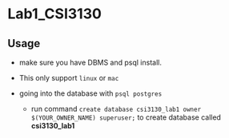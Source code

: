 # Lab1_CSI3130

## Usage 

* make sure you have DBMS and psql install.

* This only support `linux` or `mac`

* going into the database with `psql postgres`
    
    * run command `create database csi3130_lab1 owner $(YOUR_OWNER_NAME) superuser;` to create database called **csi3130_lab1**
 